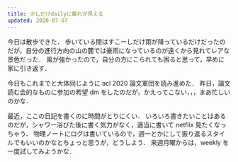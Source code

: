 ```yaml
---
title: 少しだけdailyに疲れが見える
updated: 2020-07-07
---
```


今日は散歩できた．
歩いている間はすこーしだけ雨が降っているだけだったのだが，自分の進行方向の山の麓では豪雨になっているのが遠くから見れてレアな景色だった．
風が強かったので，自分の方にこられても困ると思って，早めに家に引き返す．

今日もこれまでと大体同じように acl 2020 論文軍団を読み進めた．
昨日，論文読む会的なものに参加の希望 dm をしたのだが，かえってこない，，，まあ忙しいのかな．

最近，ここの日記を書くのに時間がとりにくい．
いろいろ書きたいことはあるのだが，シャワー浴びた後に書く気力がなく，適当に書いて netflix 見たくなっちゃう．
物理ノートにログは書いているので，週一とかにして振り返るスタイルでもいいのかなとちょっと思うが，どうしよう．
来週月曜からは，weekly を一度試してみようかな．
